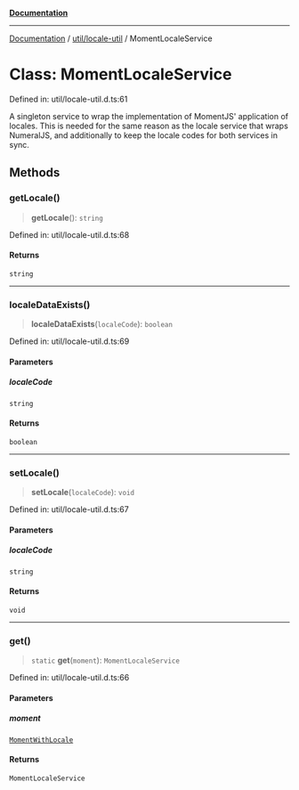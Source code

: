 [**Documentation**](../../../index.md)

***

[Documentation](../../../index.md) / [util/locale-util](../index.md) / MomentLocaleService

# Class: MomentLocaleService

Defined in: util/locale-util.d.ts:61

A singleton service to wrap the implementation of MomentJS' application of locales.  This is needed for the same
reason as the locale service that wraps NumeralJS, and additionally to keep the locale codes for both services
in sync.

## Methods

### getLocale()

> **getLocale**(): `string`

Defined in: util/locale-util.d.ts:68

#### Returns

`string`

***

### localeDataExists()

> **localeDataExists**(`localeCode`): `boolean`

Defined in: util/locale-util.d.ts:69

#### Parameters

##### localeCode

`string`

#### Returns

`boolean`

***

### setLocale()

> **setLocale**(`localeCode`): `void`

Defined in: util/locale-util.d.ts:67

#### Parameters

##### localeCode

`string`

#### Returns

`void`

***

### get()

> `static` **get**(`moment`): `MomentLocaleService`

Defined in: util/locale-util.d.ts:66

#### Parameters

##### moment

[`MomentWithLocale`](../interfaces/MomentWithLocale.md)

#### Returns

`MomentLocaleService`

